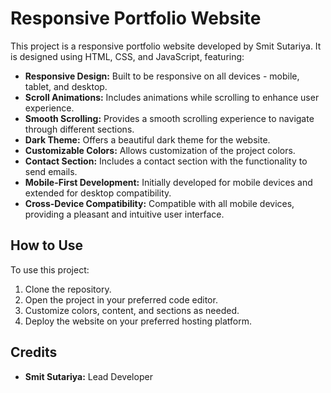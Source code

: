 # Responsive Portfolio Website

This project is a responsive portfolio website developed by Smit Sutariya. It is designed using HTML, CSS, and JavaScript, featuring:

- **Responsive Design:** Built to be responsive on all devices - mobile, tablet, and desktop.
- **Scroll Animations:** Includes animations while scrolling to enhance user experience.
- **Smooth Scrolling:** Provides a smooth scrolling experience to navigate through different sections.
- **Dark Theme:** Offers a beautiful dark theme for the website.
- **Customizable Colors:** Allows customization of the project colors.
- **Contact Section:** Includes a contact section with the functionality to send emails.
- **Mobile-First Development:** Initially developed for mobile devices and extended for desktop compatibility.
- **Cross-Device Compatibility:** Compatible with all mobile devices, providing a pleasant and intuitive user interface.

## How to Use

To use this project:
1. Clone the repository.
2. Open the project in your preferred code editor.
3. Customize colors, content, and sections as needed.
4. Deploy the website on your preferred hosting platform.

## Credits

- **Smit Sutariya:** Lead Developer

